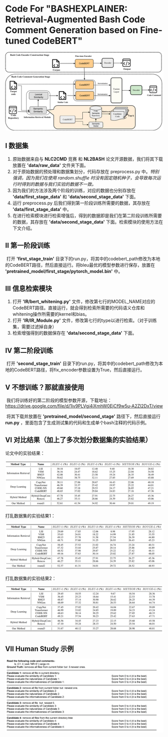 # Code For "BASHEXPLAINER: Retrieval-Augmented Bash Code Comment Generation based on Fine-tuned CodeBERT"

![](./figs/BASHEXPLAINER.png)

## Ⅰ 数据集

1. 原始数据来自与 **NLC2CMD** 竞赛 和 **NL2BASH** 论文开源数据，我们将其下载放置在 **'data/raw_data'** 文件夹下面。
2. 对于原始数据的预处理和数据集划分，代码存放在 preprocess.py 中。*特别强调，因为我们在使用 random.shuffle 时没有固定随机种子，会导致每次运行时得到的数据与我们实验的数据不一致。*
3. 因为我们的方法涉及两个阶段的训练，对应的数据也分别存放在 **'data/first_stage_data'** 和 **'data/second_stage_data'** 下面。
4. 运行 preprocess.py 后我们得到第一阶段训练所需要的数据，其存放在 **'data/first_stage_data'** 中。
5. 在进行检索模块进行检索增强后，得到的数据即是我们在第二阶段训练所需要的数据，其存放在 **'data/second_stage_data'** 下面。检索模块的使用方法在下文介绍。

## Ⅱ 第一阶段训练

​        打开 **'first_stage_train'** 目录下的run.py，将其中的codebert_path修改为本地的CodeBERT路径，然后直接运行。将bleu最优的模型参数进行保存，放置在 **'pretrained_model/first_stage/pytorch_model.bin'** 中。

## Ⅲ 信息检索模块

1. 打开 **'IR/bert_whitening.py'** 文件，修改第七行的MODEL_NAME对应的CodeBERT路径。直接运行，就会得到检索所需要的代码语义仓库和whitening操作所需要的kernel和bias。
2. 打开 **'IR/IR_Module.py'** 文件，修改第七行的type以进行检索。（对于训练集，需要过滤掉自身）
3. 检索增强得到的数据保存在 **'data/second_stage_data'** 下面。

## Ⅳ 第二阶段训练

​		打开 **'second_stage_train'** 目录下的run.py，将其中的codebert_path修改为本地的CodeBERT路径，将fix_encoder参数设置为True，然后直接运行。

## Ⅴ 不想训练？那就直接使用

​		我们将训练好的第二阶段的模型参数开源，下载地址：https://drive.google.com/file/d/1iv9PLVgj4iXmhW0EjCf9w5u-A2Zl2DxT/view

​		将其下载并放置在 **'pretrained_model/second_stage'** 路径下，然后直接运行 **run.py** ，里面包含了生成测试集的代码和生成单个bash注释的代码示例。

## Ⅵ 对比结果（加上了多次划分数据集的实验结果）

论文中的实验结果：

![](./figs/round1.PNG)

打乱数据集的实验结果1：

![](./figs/round2.PNG)

打乱数据集的实验结果2：

![](./figs/round3.PNG)

## Ⅶ Human Study 示例

![](./figs/human.png)


